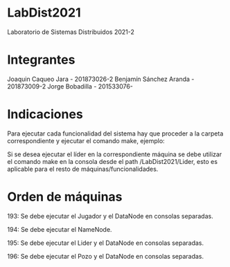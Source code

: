# LabDist2021
Laboratorio de Sistemas Distribuidos 2021-2

# Integrantes
Joaquin Caqueo Jara - 201873026-2
Benjamín Sánchez Aranda - 201873009-2
Jorge Bobadilla - 201533076-

# Indicaciones
Para ejecutar cada funcionalidad del sistema hay que proceder a la carpeta correspondiente y ejecutar el comando make, ejemplo:

Si se desea ejecutar el líder en la correspondiente máquina se debe utilizar el comando make en la consola desde el path /LabDist2021/Lider, esto es aplicable para el resto de máquinas/funcionalidades.

# Orden de máquinas

193: Se debe ejecutar el Jugador y el DataNode en consolas separadas.

194: Se debe ejecutar el NameNode.

195: Se debe ejecutar el Lider y el DataNode en consolas separadas.

196: Se debe ejecutar el Pozo y el DataNode en consolas separadas.
